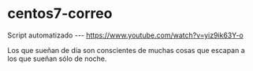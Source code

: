 # centos7-correo
Script automatizado --- https://www.youtube.com/watch?v=yiz9ik63Y-o



Los que sueñan de día son conscientes de muchas cosas que escapan a los que sueñan sólo de noche.

